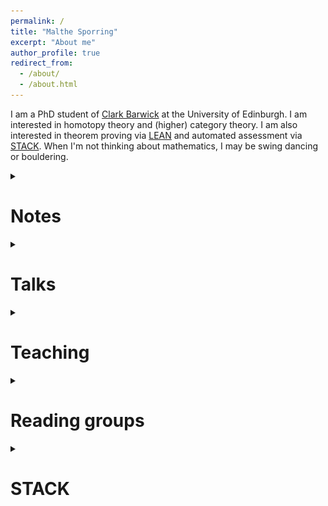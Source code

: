 ```yaml
---
permalink: /
title: "Malthe Sporring"
excerpt: "About me"
author_profile: true
redirect_from: 
  - /about/
  - /about.html
---
```

<style>
ul.no-bullets {
  list-style-type: none;
}
</style>
I am a PhD student of <a href="https://www.maths.ed.ac.uk/~cbarwick/" target="_blank">Clark Barwick</a> at the University of Edinburgh. I am interested in homotopy theory and (higher) category theory. I am also interested in theorem proving via <a href="https://leanprover.github.io/" rel="noopener noreferrer">LEAN</a> and automated assessment via <a href="https://stack-assessment.org/" target="_blank" rel="noopener noreferrer">STACK</a>. When I'm not thinking about mathematics, I may be swing dancing or bouldering.

<details><summary><h1>Notes</h1></summary>
Informal notes on various topics. Comments and corrections are welcomed.
<br>
<!--<ul class="no-bullets">
<li><details><summary><h3><a href = "https://github.com/CapnJackBevs/PhD-Notes/blob/main/CHT/main.pdf" target="_blank" rel="noopener noreferrer"><img src="../images/pdf25.png" alt="png"></a> Chromatic homotopy theory</h3></summary><blockquote> (January 2023) Notes for <a href ="https://capnjackbevs.github.io/cht.html" target="_blank">a seminar series on chromatic homotopy theory</a> at the University of Edinburgh. Joint with <a href="https://capnjackbevs.github.io/" target="_blank" rel="noopener noreferrer">Willow Bevington</a>.</blockquote></details></li><li><details><summary><h3><a href = "https://raw.githubusercontent.com/malthefogsporring/spectral-sequences/main/main.pdf" target="_blank" rel="noopener noreferrer"><img src="../images/pdf25.png" alt="png"></a> Spectral sequences</h3></summary><blockquote> (January 2023) An evolving set of notes on spectral sequences, with focus on the Serre and Adams spectral sequences.</blockquote></details></li></ul>
<li><details><summary><h3><a href = "https://raw.githubusercontent.com/malthefogsporring/k-theory/main/main.pdf" target="_blank" rel="noopener noreferrer"><img src="../images/pdf25.png" alt="png"></a> Topological K-theory</h3></summary><blockquote> (January 2023) Notes from a Winter 2023 eCHT graduate course on K-Theory. Joint with Adrián Doña Mateo and <a href="https://capnjackbevs.github.io/" target="_blank" rel="noopener noreferrer">Willow Bevington</a>.</blockquote></details></li>--><!--<li><details><summary><h3><a href = "https://raw.githubusercontent.com/malthefogsporring/spectral-sequences/main/main.pdf" target="_blank" rel="noopener noreferrer"><img src="../images/pdf25.png" alt="png"></a> Spectral sequences</h3></summary><blockquote> (January 2023) An evolving set of notes on spectral sequences, with focus on the Serre and Adams spectral sequences.</blockquote></details></li></ul>-->
<ul class="no-bullets">
<li><details><summary><h3><a href = "https://raw.githubusercontent.com/malthefogsporring/coends/main/main.pdf" target="_blank" rel="noopener noreferrer"><img src="../images/pdf25.png" alt="png"></a> (Co)ends: a taster</h3></summary><blockquote> (August 2023) (Co)ends are an effective organisational tool in category theory, unifying many different concepts and providing a compact substitution to element-wise proofs. These notes are based on "Coend calculus" by Fosco Loregian. </blockquote></details></li>  
<li><details><summary><h3><a href = "https://raw.githubusercontent.com/malthefogsporring/persistent-homology/main/main.pdf" target="_blank" rel="noopener noreferrer"><img src="../images/pdf25.png" alt="png"></a> Persistent homology</h3></summary><blockquote> (December 2022) Notes on persistent homology, as part of a GlaMS (Glasgow-Maxwell school) group project. Joint with <a href="https://yanyauc.com/" target="_blank" rel="noopener noreferrer">Yan Yau Cheng</a> and Adrián Doña Mateo.</blockquote></details></li>  
<li><details><summary><h3><a href = "https://raw.githubusercontent.com/malthefogsporring/homology/main/main.pdf" target="_blank" rel="noopener noreferrer"><img src="../images/pdf25.png" alt="png"></a> Axiomatic homology theory</h3></summary><blockquote> (September 2021) Undergraduate notes on axiomatic homology theory. Homology is typically introduced as singular homology, with theorems proven explicitly using chain calculations. We take a different approach, defining a homology theory axiomatically as by Eilenberg and Steenrod, and then proving classical theorems directly from the axioms. This project was supervised by Prof. Clark Barwick and funded by the University of Edinburgh School of Mathematics Vacation Scholarship and College Vacation Scholarship funds.</blockquote></details></li>
</ul></details>


<details><summary><h1>Talks</h1>
</summary>
  <ul><li><details><summary><b>∞-operads and operator categories</b>. <a href = "https://www.maths.ed.ac.uk/~adona/seminar.html" target="_blank" rel="noopener noreferrer">Edinburgh Category Theory Seminar</a> (March 2024).</summary>Operads are combinatorial gadgets that control algebraic theories. They were first introduced by Boardman-Vogt and May to classify homotopy types of iterated loop spaces and have since become an invaluable tool for doing categorical algebra. Their ∞-categorical incarnation, ∞-operads, subsumes the classical notion and has been a major player in the recent renaissance of homotopy-coherent algebra. 

The theory of ∞-operads is controlled by the category of pointed finite sets. Naturally, one may ask which categories give rise to an "operad-like" theory. As an answer to this question, I will describe Barwick's notion of an operator category φ and its associaated theory of φ-operads. This is a natural generalization of ∞-operads, subsuming many known variants of the notion, for example non-symmetric operads.</details></li>
      <li><details><summary><b>Topological K-Theory</b>. <a href = "https://hodge.maths.ed.ac.uk/tiki/Hodge+Club" target="_blank" rel="noopener noreferrer">Hodge Club</a> (February 2023).</summary>Topological K-Theory is a generalized cohomology theory that captures information about vector bundles over a space. To build it, we first consider the Groethendieck group of C(X)-algebras, then extend this to a cohomology theory using suspensions. Alternatively, like any (co)homology theory, we can build a spectrum that represents it. The latter view illuminates the following important property of K-Theory: it controls the second cohomology theory in an infinite approximation of the stable homotopy groups of spheres.</details></li>
  <li><a href = "/files/ultrafilter.pdf" target="_blank" rel="noopener noreferrer"><img src="../images/pdf25.png" alt="png"></a><b>The ultrafilter monad</b>. GLaMS Example showcase (November 2022).</li></ul>
</details>



<details><summary><h1>Teaching</h1>
</summary>
	<h3>Tutoring - Edinburgh</h3>
    <ul>
        <li>(Spring 2024) Honour Algebra - Skills</li>
        <li>(Spring 2024) Proofs and Problem Solving</li>
        <li>(Fall 2023) Category Theory</li>
        <li>(Fall 2023) Honours Analysis - Skills</li>
        <li>(Fall 2023) MathsBase</li>
        <li>(Spring 2023) Algebraic Topology</li>
        <li>(Spring 2023) Fundamentals of Pure Mathematics</li></ul>
<h3>Other</h3>
<ul>
    <li>(Fall 2023) I am mentoring a project on algebraic topology for <a href="https://sites.google.com/view/twoples/home" target="_blank">Twoples</a>, an online directed reading program for maths undergraduates.</li>
</ul>
</details>






<details>
<summary><h1>Reading groups</h1>
</summary>
    <ul><li>(Spring 2024) <b><a href="https://malthefogsporring.github.io/infinity-n/">(∞,n)-categories</a></b> with <a href="https://capnjackbevs.github.io/" target="_blank">Willow Bevington</a>.</li>
      <li>(Summer 2023) <b>Coend calculus (Cofriends)</b> with <a href="https://capnjackbevs.github.io/" target="_blank">Willow Bevington</a> and Adrián Doña Mateo.</li>
  <li>(Spring 2023) <b><a href ="https://malthefogsporring.github.io/algebraic-geometry/">Algebraic geometry (Eisenboaties)</a></b> with <a href="https://capnjackbevs.github.io/" target="_blank">Willow Bevington</a>.</li>
      <li>(Spring 2023) <b><a href ="https://malthefogsporring.github.io/infinity-categories/">∞-categories</a></b> with <a href="https://capnjackbevs.github.io/" target="_blank">Willow Bevington</a> and Adrián Doña Mateo.</li>
  <li>(Spring 2023) <b><a href ="https://capnjackbevs.github.io/cht.html" target="_blank">Chromatic homotopy theory</a></b> with <a href="https://www.maths.ed.ac.uk/~cbarwick/" target="_blank">Clark Barwick</a> and <a href="https://capnjackbevs.github.io/" target="_blank">Willow Bevington</a>.</li>
      <li>(Fall 2022) <b>Commutative algebra (Eisenbuddies)</b>with <a href="https://capnjackbevs.github.io/" target="_blank">Willow Bevington</a>.</li></ul>
</details>






<!--<details><summary><h1>Travel</h1>
</summary>

  <table><tr><td>July 2022</td> <td><b><a href = "https://www.math.ku.dk/english/calendar/events/ytm2022/" target="_blank">Young Topologists Meeting 2022</a></b></td><td>Copenhagen</td></tr>
  <tr><td>October 2022</td> <td><b><a href = "https://www.mpim-bonn.mpg.de/node/11136" target="_blank">Conference on "Algebraic Topology, in memory of Hans-Joachim Baues"</a></b></td><td>Bonn</td></tr></table>
</details>-->

<details><summary><h1>STACK</h1></summary>
STACK is an open source online assessment system for STEM subjects. I have been involved in STACK since 2019 - here are some of my contributions:
<ul>
  <li>Designing the STACK website <a href="https://stack-assessment.org/" target="_blank" rel="noopener noreferrer">stack-assessment.org</a>.</li>
  <li>Editing <a href="https://docs.stack-assessment.org/content/2019-cate-case-studies.pdf" target="_blank" rel="noopener noreferrer">a collection of case studies</a>.</li>
  <li>Developing a <a href="http://docs.stack-assessment.org/en/Authoring/Authoring_quick_start/" target="_blank" rel="noopener noreferrer">video tutorial series</a>.</li>
  <li>Designing STACK quizzes for The University of Edinburgh, Heriot-Watt University and The University of Glasgow.</li></ul>
</details>
